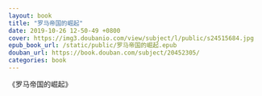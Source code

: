 ```yaml
---
layout: book
title: "罗马帝国的崛起"
date: 2019-10-26 12-50-49 +0800
cover: https://img3.doubanio.com/view/subject/l/public/s24515684.jpg
epub_book_url: /static/public/罗马帝国的崛起.epub
douban_url: https://book.douban.com/subject/20452305/
categories: book
---
```


《罗马帝国的崛起》
